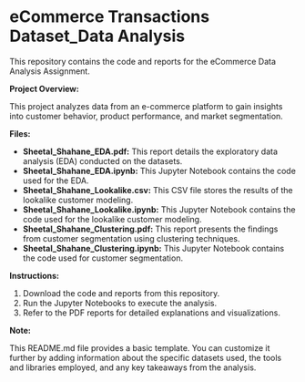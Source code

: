 # eCommerce Transactions Dataset_Data Analysis

This repository contains the code and reports for the eCommerce Data Analysis Assignment.

**Project Overview:**

This project analyzes data from an e-commerce platform to gain insights into customer behavior, product performance, and market segmentation.

**Files:**

* **Sheetal_Shahane_EDA.pdf:** This report details the exploratory data analysis (EDA) conducted on the datasets.
* **Sheetal_Shahane_EDA.ipynb:** This Jupyter Notebook contains the code used for the EDA.
* **Sheetal_Shahane_Lookalike.csv:** This CSV file stores the results of the lookalike customer modeling.
* **Sheetal_Shahane_Lookalike.ipynb:** This Jupyter Notebook contains the code used for the lookalike customer modeling.
* **Sheetal_Shahane_Clustering.pdf:** This report presents the findings from customer segmentation using clustering techniques.
* **Sheetal_Shahane_Clustering.ipynb:** This Jupyter Notebook contains the code used for customer segmentation.

**Instructions:**

1. Download the code and reports from this repository.
2. Run the Jupyter Notebooks to execute the analysis.
3. Refer to the PDF reports for detailed explanations and visualizations.

**Note:**

This README.md file provides a basic template. You can customize it further by adding information about the specific datasets used, the tools and libraries employed, and any key takeaways from the analysis.

